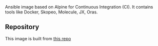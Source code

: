 Ansible image based on Alpine for Continuous Integration (CI). It contains tools like Docker, Skopeo, Molecule, JX, Oras.

## Repository
This image is built from [this repo](https://github.com/krestomatio/container_builder/tree/master/ci/ansible-docker-ci)
